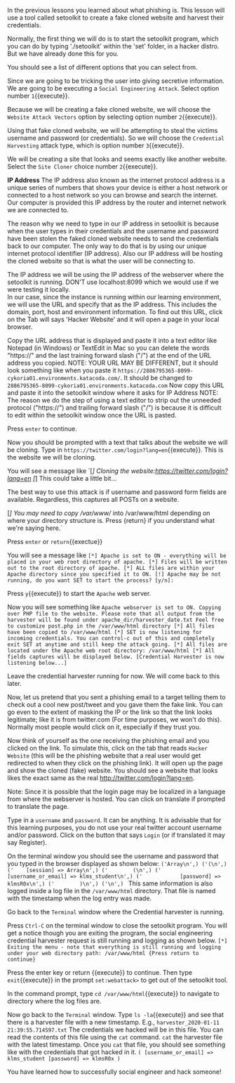 In the previous lessons you learned about what phishing is. This lesson will use a tool called setoolkit to create a fake cloned website and harvest their credentials.

Normally, the first thing we will do is to start the setoolkit program, which you can do  by typing './setoolkit' within the 'set' folder, in a hacker distro. But we have already done this for you.

You should see a list of different options that you can select from.  

Since we are going to be tricking the user into giving secretive information. We are going to be executing a `Social Engineering Attack`. Select option number `1`{{execute}}.  

Because we will be creating a fake cloned website, we will choose the `Website Attack Vectors` option by selecting option number  `2`{{execute}}.  

Using that fake cloned website, we will be attempting to steal the victims username and password (or credentials). So we will choose the `Credential Harvesting` attack type, which is option number `3`{{execute}}.  

We will be creating a site that looks and seems exactly like another website. Select the `Site Cloner` choice number `2`{{execute}}.  

__IP Address__
The IP address also known as the internet protocol address is a unique series of numbers that shows your device is either a host network or connected to a host network so you can browse and search the internet. Our computer is provided this IP address by the router and internet network we are connected to.  

The reason why we need to type in our IP address in setoolkit is because when the user types in their credentials and the username and password have been stolen the faked cloned website needs to send the credentials back to our computer. The only way to do that is by using our unique internet protocol identifier (IP address). Also our IP address will be hosting the cloned website so that is what the user will be connecting to.

The IP address we will be using the IP address of the webserver where the setoolkit is running. DON'T use localhost:8099 which we would use if we were testing it locally.  
In our case, since the instance is running within our learning environment, we will use the URL and specify that as the IP address. This includes the domain, port, host and environment information. To find out this URL, click on the Tab will says 'Hacker Website' and it will open a page in your local browser.

Copy the URL address that is displayed and paste it into a text editor like Notepad (in Windows) or TextEdit in Mac so you can delete the words "https://" and the last training forward slash ("/") at the end of the URL address you copied.
NOTE: YOUR URL MAY BE DIFFERENT, but it should look something like when you paste it `https://2886795365-8099-cykoria01.environments.katacoda.com/`. It should be changed to `2886795365-8099-cykoria01.environments.katacoda.com`
Now copy this URL and paste it into the setoolkit window where it asks for IP Address
NOTE: The reason we do the step of using a text editor to strip out the unneeded protocol ("https://") and trailing forward slash ("/") is because it is difficult to edit within the setoolkit window once the URL is pasted.

Press `enter` to continue.

Now you should be prompted with a text that talks about the website we will be cloning. Type in `https://twitter.com/login?lang=en`{{execute}}. This is the website we will be cloning.

You will see a message like
`[*] Cloning the website:https://twitter.com/login?lang=en
[*] This could take a little bit...

The best way to use this attack is if username and password form fields are available. Regardless, this captures all POSTs on a website.

[*] You may need to copy /var/www/* into /var/www/html depending on where your directory structure is.
Press {return} if you understand what we're saying here.`

Press `enter` or `return`{{exectue}}

You will see a message like `[*] Apache is set to ON - everything will be placed in your web root directory of apache.
[*] Files will be written out to the root directory of apache.
[*] ALL files are within your Apache directory since you specified it to ON.
[!] Apache may be not running, do you want SET to start the process? [y/n]:`

Press `y`{{execute}} to start the `Apache` web server.

Now you will see something like `Apache webserver is set to ON. Copying over PHP file to the website.
Please note that all output from the harvester will be found under apache_dir/harvester_date.txt
Feel free to customize post.php in the /var/www/html directory
[*] All files have been copied to /var/www/html
[*] SET is now listening for incoming credentials. You can control-c out of this and completely exit SET at anytime and still keep the attack going.
[*] All files are located under the Apache web root directory: /var/www/html
[*] All fields captures will be displayed below.
[Credential Harvester is now listening below...]`

Leave the credential harvester running for now. We will come back to this later.

Now, let us pretend that you sent a phishing email to a target telling them to check out a cool new post/tweet and you gave them the fake link. You can go even to the extent of masking the IP or the link so that the link looks legitimate; like it is from twitter.com (For time purposes, we won't do this). Normally most people would click on it, especially if they trust you.

Now think of yourself as the one receiving the phishing email and you clicked on the link. To simulate this, click on the tab that reads `Hacker Website` (this will be the phishing website that a real user would get redirected to when they click on the phishing link). It will open up the page and show the cloned (fake) website. You should see a website that looks likes the exact same as the real http://twitter.com/login?lang=en.

Note: Since it is possible that the login page may be localized in a language from where the webserver is hosted. You can click on translate if prompted to translate the page.

Type in a `username` and `password`. It can be anything. It is advisable that for this learning purposes, you do not use your real twitter account username and/or password. Click on the button that says `Login` (or if translated it may say Register).

On the terminal window you should see the username and password that you typed in the browser displayed as shown below:
`('Array\n',)
('(\n',)
('    [session] => Array\n',)
('        (\n',)
('            [username_or_email] => klms_student\n',)
('            [password] => klmsR0x\n',)
('        )\n',)
('\n',)
`
This same information is also logged inside a log file in the `/var/www/html` directory. That file is named with the timestamp when the log entry was made.

Go back to the `Terminal` window where the Credential harvester is running.

Press `Ctrl-C` on the terminal window to close the setoolkit program. You will get a notice though you are exiting the program, the social engineering credential harvester request is still running and logging as shown below.
`[*] Exiting the menu - note that everything is still running and logging under your web directory path: /var/www/html
{Press return to continue}`

Press the enter key or return {{execute}} to continue.
Then type `exit`{{execute}} in the prompt `set:webattack>` to get out of the setoolkit tool.

In the command prompt, type `cd /var/www/html`{{execute}} to navigate to directory where the log files are.

Now go back to the `Terminal` window. Type `ls -la`{{execute}} and see that there is a harvester file with a new timestamp. E.g., `harvester_2020-01-11 21:39:55.714597.txt` The credentials we hacked will be in this file. You can read the contents of this file using the `cat` command. `cat` the harvester file with the latest timestamp. Once you `cat` that file, you should see something like with the credentials that got hacked in it.
`(
    [username_or_email] => klms_student
    [password] => klmsR0x
)`

You have learned how to successfully social engineer and hack someone!
